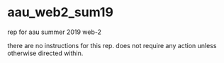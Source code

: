 # aau_web2_sum19
rep for aau summer 2019 web-2

there are no instructions for this rep. 
does not require any action unless otherwise directed within.
